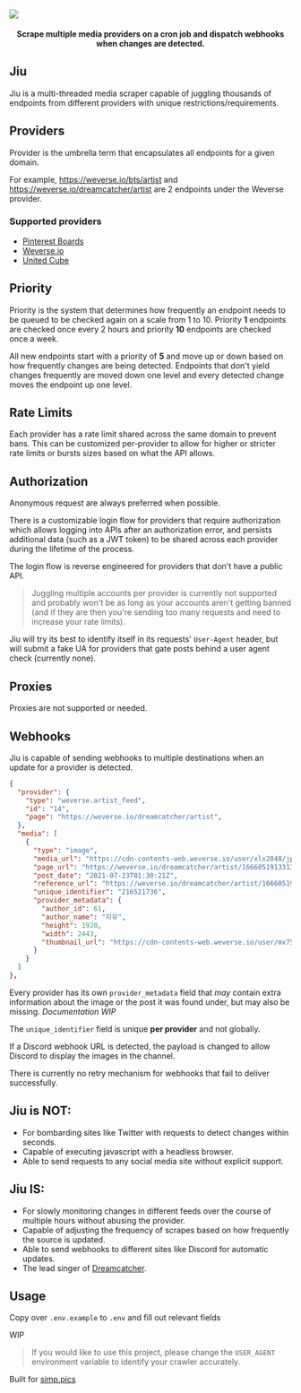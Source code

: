 
<h1>
  <img src="https://i.imgur.com/qVp1N9y.png">
</h1>

<p align="center">
  <b>Scrape multiple media providers on a cron job and dispatch webhooks when changes are detected.</b>
</p>

## Jiu
Jiu is a multi-threaded media scraper capable of juggling thousands of endpoints from different providers with unique restrictions/requirements.


## Providers

Provider is the umbrella term that encapsulates all endpoints for a given domain.

For example, https://weverse.io/bts/artist and https://weverse.io/dreamcatcher/artist are 2 endpoints under the Weverse provider.

### Supported providers

* [Pinterest Boards](https://www.pinterest.com/janairaoliveira314/handong)
* [Weverse.io](https://weverse.io/dreamcatcher/feed)
* [United Cube](https://www.united-cube.com/)

## Priority

Priority is the system that determines how frequently an endpoint needs to be queued to be checked again on a scale from 1 to 10.  Priority **1** endpoints are checked once every 2 hours and priority **10** endpoints are checked once a week.

All new endpoints start with a priority of **5** and move up or down based on how frequently changes are being detected. Endpoints that don't yield changes frequently are moved down one level and every detected change moves the endpoint up one level.

## Rate Limits
Each provider has a rate limit shared across the same domain to prevent bans. This can be customized per-provider to allow for higher or stricter rate limits or bursts sizes based on what the API allows.
## Authorization

Anonymous request are always preferred when possible.

There is a customizable login flow for providers that require authorization which allows logging into APIs after an authorization error, and persists additional data (such as a JWT token) to be shared across each provider during the lifetime of the process.

The login flow is reverse engineered for providers that don't have a public API.

> Juggling multiple accounts per provider is currently not supported and probably won't be as long as your accounts aren't getting banned (and if they are then you're sending too many requests and need to increase your rate limits).

Jiu will try its best to identify itself in its requests' `User-Agent` header, but will submit a fake UA for providers that gate posts behind a user agent check (currently none).

## Proxies
Proxies are not supported or needed.

## Webhooks

Jiu is capable of sending webhooks to multiple destinations when an update for a provider is detected.
```json
{
  "provider": {
    "type": "weverse.artist_feed",
    "id": "14",
    "page": "https://weverse.io/dreamcatcher/artist",
  },
  "media": [
    {
      "type": "image",
      "media_url": "https://cdn-contents-web.weverse.io/user/xlx2048/jpg/8a0561f034564758b77551745d7d62c6349.jpg",
      "page_url": "https://weverse.io/dreamcatcher/artist/1666051913313967?photoId=216521736",
      "post_date": "2021-07-23T01:30:21Z",
      "reference_url": "https://weverse.io/dreamcatcher/artist/1666051913313967?photoId=216521736",
      "unique_identifier": "216521736",
      "provider_metadata": {
        "author_id": 61,
        "author_name": "지유",
        "height": 1920,
        "width": 2443,
        "thumbnail_url": "https://cdn-contents-web.weverse.io/user/mx750/jpg/8a0561f034564758b77551745d7d62c6349.jpg"
      }
    }
  ]
},
```

Every provider has its own `provider_metadata` field that _may_ contain extra information about the image or the post it was found under, but may also be missing. _Documentation WIP_

The `unique_identifier` field is unique **per provider** and not globally.

If a Discord webhook URL is detected, the payload is changed to allow Discord to display the images in the channel.

There is currently no retry mechanism for webhooks that fail to deliver successfully.

## Jiu is **NOT**:
* For bombarding sites like Twitter with requests to detect changes within seconds.
* Capable of executing javascript with a headless browser.
* Able to send requests to any social media site without explicit support.

## Jiu **IS**:
* For slowly monitoring changes in different feeds over the course of multiple hours without abusing the provider.
* Capable of adjusting the frequency of scrapes based on how frequently the source is updated.
* Able to send webhooks to different sites like Discord for automatic updates.
* The lead singer of [Dreamcatcher](https://www.youtube.com/watch?v=1QD0FeZyDtQ).

## Usage

Copy over `.env.example` to `.env` and fill out relevant fields

WIP

> If you would like to use this project, please change the `USER_AGENT` environment variable to identify your crawler accurately.

Built for [simp.pics](https://github.com/xetera/simp.pics)
